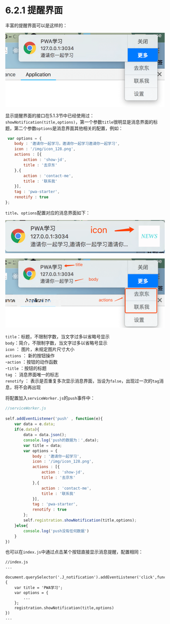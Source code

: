 # 6.2.1 提醒界面

丰富的提醒界面可以是这样的：

![](../../images/notification.png)

显示提醒界面的接口在5.1.3节中已经使用过：`showNotification(title,options)`，第一个参数`title`很明显是消息界面的标题，第二个参数`options`是消息界面其他相关的配置，例如：

```javascript
 var options = {
    body : '邀请你一起学习，邀请你一起学习邀请你一起学习',     
    icon : '/img/icon_128.png', 
    actions : [{
        action : 'show-jd',
        title : '去京东'
    },{
        action : 'contact-me',
        title : '联系我'
    }],
    tag : 'pwa-starter',
    renotify : true
};
```

`title`、`options`配置对应的消息界面如下：

![](../../images/signedNotice1.png)

![](../../images/signedNotice2.png)

`title`：标题，不限制字数，当文字过多以省略号显示<br/>
`body`：简介，不限制字数，当文字过多以省略号显示<br/>
`icon` ： 图片，未规定图片尺寸大小<br/>
`actions` ： 新的按钮操作<br/>
    -`action` ：按钮的动作函数<br/>
    -`title` ：按钮的标题<br/>
`tag` ： 消息界面唯一的标志<br/>
`renotify` ： 表示是否重复多次显示消息界面，当设为`false`，出现过一次的`tag`消息，将不会再出现

将配置加入`serviceWorker.js`的`push`事件中：

```javascript
//serviceWorker.js

self.addEventListener('push' , function(e){
    var data = e.data;
    if(e.data){
        data = data.json();
        console.log('push的数据为：',data);
        var title = data;
        var options = {
            body : '邀请你一起学习',
            icon : '/img/icon_128.png',
            actions : [{
                action : 'show-jd',
                title : '去京东'
            },{
                action : 'contact-me',
                title : '联系我'
            }],
            tag : 'pwa-starter',
            renotify : true
        };
        self.registration.showNotification(title,options);
    }else{
        console.log('push没有任何数据')
    }
})
```

也可以在`index.js`中通过点击某个按钮直接显示消息提醒，配置相同：

```
//index.js
...
 document.querySelector('.J_notification').addEventListener('click',function(e){
    var title = 'PWA学习';
    var options = {
        ...
    };
    registration.showNotification(title,options)
})
...
```